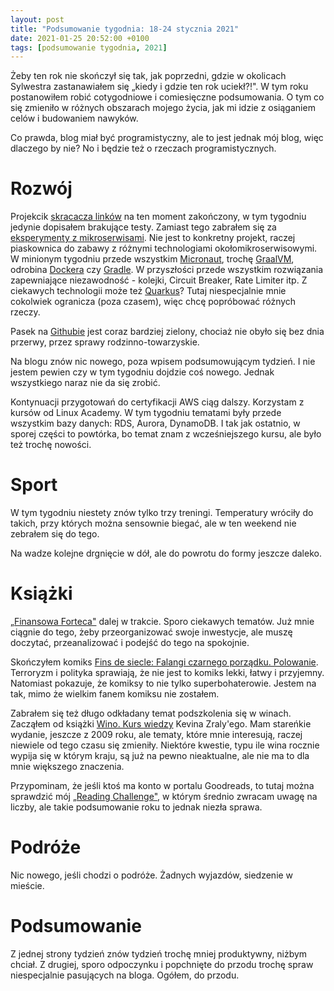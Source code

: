 ```yaml
---
layout: post
title: "Podsumowanie tygodnia: 18-24 stycznia 2021"
date: 2021-01-25 20:52:00 +0100
tags: [podsumowanie tygodnia, 2021]
---
```


Żeby ten rok nie skończył się tak, jak poprzedni, gdzie w okolicach Sylwestra zastanawiałem się „kiedy i gdzie ten rok uciekł?!". W tym roku postanowiłem robić cotygodniowe i comiesięczne podsumowania. O tym co się zmieniło w różnych obszarach mojego życia, jak mi idzie z osiąganiem celów i budowaniem nawyków.

Co prawda, blog miał być programistyczny, ale to jest jednak mój blog, więc dlaczego by nie? No i będzie też o rzeczach programistycznych.

# Rozwój

Projekcik [skracacza linków](https://github.com/a-mroz/link-shortener) na ten moment zakończony, w tym tygodniu jedynie dopisałem brakujące testy.
Zamiast tego zabrałem się za [eksperymenty z mikroserwisami](https://github.com/a-mroz/microservices-example). Nie jest to konkretny projekt, raczej piaskownica do zabawy z różnymi technologiami okołomikroserwisowymi. W minionym tygodniu przede wszystkim [Micronaut](https://micronaut.io/), trochę [GraalVM](https://www.graalvm.org/), odrobina [Dockera](https://www.docker.com/) czy [Gradle](https://gradle.org/). W przyszłości przede wszystkim rozwiązania zapewniające niezawodność - kolejki, Circuit Breaker, Rate Limiter itp. Z ciekawych technologii może też [Quarkus](https://quarkus.io/)? Tutaj niespecjalnie mnie cokolwiek ogranicza (poza czasem), więc chcę popróbować różnych rzeczy.

Pasek na [Githubie](https://github.com/a-mroz) jest coraz bardziej zielony, chociaż nie obyło się bez dnia przerwy, przez sprawy rodzinno-towarzyskie.

Na blogu znów nic nowego, poza wpisem podsumowującym tydzień. I nie jestem pewien czy w tym tygodniu dojdzie coś nowego. Jednak wszystkiego naraz nie da się zrobić.

Kontynuacji przygotowań do certyfikacji AWS ciąg dalszy. Korzystam z kursów od Linux Academy. W tym tygodniu tematami były przede wszystkim bazy danych: RDS, Aurora, DynamoDB. I tak jak ostatnio, w sporej części to powtórka, bo temat znam z wcześniejszego kursu, ale było też trochę nowości.

# Sport

W tym tygodniu niestety znów tylko trzy treningi. Temperatury wróciły do takich, przy których można sensownie biegać, ale w ten weekend nie zebrałem się do tego.

Na wadze kolejne drgnięcie w dół, ale do powrotu do formy jeszcze daleko.

# Książki

[„Finansowa Forteca"](https://www.goodreads.com/book/show/55289532-finansowa-forteca) dalej w trakcie. Sporo ciekawych tematów. Już mnie ciągnie do tego, żeby przeorganizować swoje inwestycje, ale muszę doczytać, przeanalizować i podejść do tego na spokojnie.

Skończyłem komiks [Fins de siecle: Falangi czarnego porządku. Polowanie](https://www.goodreads.com/book/show/23484593-fins-de-siecle). Terroryzm i polityka sprawiają, że nie jest to komiks lekki, łatwy i przyjemny. Natomiast pokazuje, że komiksy to nie tylko superbohaterowie. Jestem na tak, mimo że wielkim fanem komiksu nie zostałem.

Zabrałem się też długo odkładany temat podszkolenia się w winach. Zacząłem od książki [Wino. Kurs wiedzy](https://www.goodreads.com/book/show/24992423-wino-kurs-wiedzy) Kevina Zraly'ego. Mam stareńkie wydanie, jeszcze z 2009 roku, ale tematy, które mnie interesują, raczej niewiele od tego czasu się zmieniły. Niektóre kwestie, typu ile wina rocznie wypija się w którym kraju, są już na pewno nieaktualne, ale nie ma to dla mnie większego znaczenia.

Przypominam, że jeśli ktoś ma konto w portalu Goodreads, to tutaj można sprawdzić mój [„Reading Challenge"](https://www.goodreads.com/user_challenges/25743441), w którym średnio zwracam uwagę na liczby, ale takie podsumowanie roku to jednak niezła sprawa.

# Podróże

Nic nowego, jeśli chodzi o podróże. Żadnych wyjazdów, siedzenie w mieście.

# Podsumowanie

Z jednej strony tydzień znów tydzień trochę mniej produktywny, niżbym chciał. Z drugiej, sporo odpoczynku i popchnięte do przodu trochę spraw niespecjalnie pasujących na bloga. Ogółem, do przodu.
